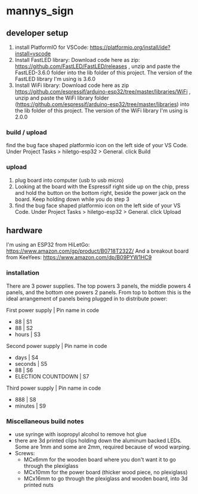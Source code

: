 # mannys_sign

## developer setup

1. install PlatformIO for VSCode: https://platformio.org/install/ide?install=vscode
2. Install FastLED library: Download code here as zip: https://github.com/FastLED/FastLED/releases , unzip and paste the FastLED-3.6.0 folder into the lib folder of this project. The version of the FastLED library I'm using is 3.6.0
3. Install WiFi library: Download code here as zip https://github.com/espressif/arduino-esp32/tree/master/libraries/WiFi , unzip and paste the WiFi library folder (https://github.com/espressif/arduino-esp32/tree/master/libraries) into the lib folder of this project. The version of the WiFi library I'm using is 2.0.0

### build / upload

find the bug face shaped platformio icon on the left side of your VS Code. Under Project Tasks > hiletgo-esp32 > General. click Build

### upload

1. plug board into computer (usb to usb micro)
2. Looking at the board with the Espressif right side up on the chip, press and hold the button on the bottom right, beside the power jack on the board. Keep holding down while you do step 3
3. find the bug face shaped platformio icon on the left side of your VS Code. Under Project Tasks > hiletgo-esp32 > General. click Upload

## hardware

I'm using an ESP32 from HiLetGo: https://www.amazon.com/gp/product/B0718T232Z/
And a breakout board from KeeYees: https://www.amazon.com/dp/B09PYW1HC9

### installation
There are 3 power supplies. The top powers 3 panels, the middle powers 4 panels, and the bottom one powers 2 panels. From top to bottom this is the ideal arrangement of panels being plugged in to distribute power:

First power supply | Pin name in code

* 88 | S1
* 88 | S2
* hours | S3

Second power supply | Pin name in code

* days | S4
* seconds | S5
* 88 | S6
* ELECTION COUNTDOWN | S7

Third power supply | Pin name in code

* 888 | S8
* minutes | S9

### Miscellaneous build notes
* use syringe with isopropyl alcohol to remove hot glue
* there are 3d printed clips holding down the aluminum backed LEDs. Some are 1mm and some are 2mm, required because of wood warping.
* Screws:
  * MCx6mm for the wooden board where you don't want it to go through the plexiglass
  * MCx10mm for the power board (thicker wood piece, no plexiglass)
  * MCx16mm to go through the plexiglass and wooden board, into 3d printed nuts
